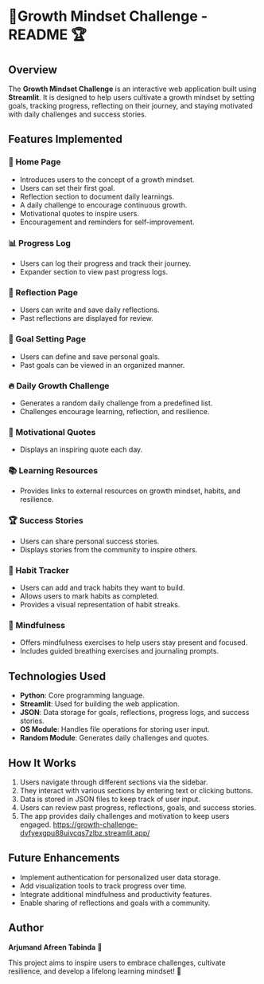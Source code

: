 # 🌟Growth Mindset Challenge - README 🏆


## Overview
The **Growth Mindset Challenge** is an interactive web application built using **Streamlit**. It is designed to help users cultivate a growth mindset by setting goals, tracking progress, reflecting on their journey, and staying motivated with daily challenges and success stories. 

## Features Implemented

### 🌟 Home Page
- Introduces users to the concept of a growth mindset.
- Users can set their first goal.
- Reflection section to document daily learnings.
- A daily challenge to encourage continuous growth.
- Motivational quotes to inspire users.
- Encouragement and reminders for self-improvement.

### 📊 Progress Log
- Users can log their progress and track their journey.
- Expander section to view past progress logs.

### 📝 Reflection Page
- Users can write and save daily reflections.
- Past reflections are displayed for review.

### 🎯 Goal Setting Page
- Users can define and save personal goals.
- Past goals can be viewed in an organized manner.

### 🔥 Daily Growth Challenge
- Generates a random daily challenge from a predefined list.
- Challenges encourage learning, reflection, and resilience.

### 💬 Motivational Quotes
- Displays an inspiring quote each day.

### 📚 Learning Resources
- Provides links to external resources on growth mindset, habits, and resilience.

### 🏆 Success Stories
- Users can share personal success stories.
- Displays stories from the community to inspire others.

### 📅 Habit Tracker
- Users can add and track habits they want to build.
- Allows users to mark habits as completed.
- Provides a visual representation of habit streaks.

### 🧘 Mindfulness
- Offers mindfulness exercises to help users stay present and focused.
- Includes guided breathing exercises and journaling prompts.

## Technologies Used
- **Python**: Core programming language.
- **Streamlit**: Used for building the web application.
- **JSON**: Data storage for goals, reflections, progress logs, and success stories.
- **OS Module**: Handles file operations for storing user input.
- **Random Module**: Generates daily challenges and quotes.

## How It Works
1. Users navigate through different sections via the sidebar.
2. They interact with various sections by entering text or clicking buttons.
3. Data is stored in JSON files to keep track of user input.
4. Users can review past progress, reflections, goals, and success stories.
5. The app provides daily challenges and motivation to keep users engaged.
https://growth-challenge-dvfyexgpu88uivcqs7zlbz.streamlit.app/
## Future Enhancements
- Implement authentication for personalized user data storage.
- Add visualization tools to track progress over time.
- Integrate additional mindfulness and productivity features.
- Enable sharing of reflections and goals with a community.

## Author
**Arjumand Afreen Tabinda** 🎯

This project aims to inspire users to embrace challenges, cultivate resilience, and develop a lifelong learning mindset! 🌱

